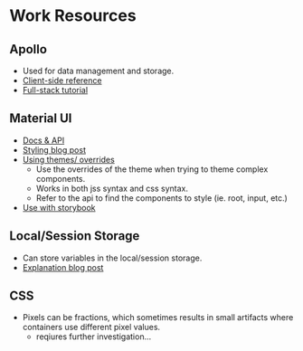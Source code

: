 # Work Resources

## Apollo
* Used for data management and storage.
* [Client-side reference](https://www.apollographql.com/docs/react/)
* [Full-stack tutorial](https://www.apollographql.com/docs/tutorial/introduction/)

## Material UI
* [Docs & API](https://material-ui.com/components/buttons/)
* [Styling blog post](https://codeburst.io/my-journey-to-make-styling-with-material-ui-right-6a44f7c68113)
* [Using themes/ overrides](https://blog.bitsrc.io/how-to-customize-material-ui-theme-v3-2-0-part-3-750db6981a33)
  - Use the overrides of the theme when trying to theme complex components.
  - Works in both jss syntax and css syntax.
  - Refer to the api to find the components to style (ie. root, input, etc.)
* [Use with storybook](https://medium.com/encode/setting-up-storybook-with-material-ui-and-styled-components-5bdacb6db866)

## Local/Session Storage
* Can store variables in the local/session storage.
* [Explanation blog post](https://www.robinwieruch.de/local-storage-react)

## CSS
* Pixels can be fractions, which sometimes results in small artifacts where containers use different pixel values.
  * reqiures further investigation...
